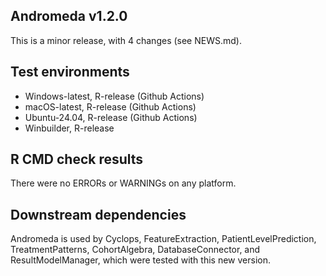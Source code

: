 Andromeda v1.2.0
---

This is a minor release, with 4 changes (see NEWS.md). 

## Test environments
* Windows-latest, R-release (Github Actions)
* macOS-latest, R-release (Github Actions)
* Ubuntu-24.04, R-release (Github Actions)
* Winbuilder, R-release


## R CMD check results

There were no ERRORs or WARNINGs on any platform.

## Downstream dependencies

Andromeda is used by Cyclops, FeatureExtraction, PatientLevelPrediction, TreatmentPatterns, CohortAlgebra, DatabaseConnector, and ResultModelManager, which were tested with this new version. 

